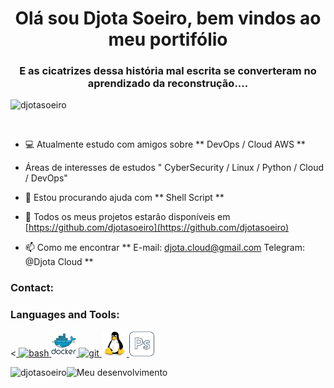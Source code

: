 <h1 align="center">Olá sou Djota Soeiro, bem vindos ao meu portifólio </h1>

<h3 align="center">E as cicatrizes dessa história mal escrita se converteram no aprendizado da reconstrução....</h3>

<p align="left"> <img src="https://komarev.com/ghpvc/?username=djotasoeiro&label=Profile%20views&color=0e75b6&style=flat" alt="djotasoeiro" /> </p>

<p align="left"> <a href="https://twitter.com/" target="blank"><img src="https://img.shields.io/twitter/follow/?logo=twitter&style=for-the-badge" alt="" /></a> </p>


- 💻 Atualmente estudo com amigos sobre ** DevOps / Cloud AWS **

- Áreas de interesses de estudos " CyberSecurity / Linux / Python / Cloud / DevOps"

- 🤝 Estou procurando ajuda com ** Shell Script **

- 👨‍ Todos os meus projetos estarão disponíveis em [https://github.com/djotasoeiro](https://github.com/djotasoeiro)

- 📫 Como me encontrar ** E-mail: djota.cloud@gmail.com Telegram: @Djota Cloud **



<h3 align="left">Contact:</h3>

<p align="left">

</p>
<h3 align="left">Languages and Tools:</h3>
<p align="left"> <<a href="https://www.gnu.org/software/bash/" target="_blank"> <img src="https://www.vectorlogo.zone/logos/gnu_bash/gnu_bash-icon.svg" alt="bash" width="40" height="40"/> </a> <a href="https://www.docker.com/" target="_blank"> <img src="https://raw.githubusercontent.com/devicons/devicon/master/icons/docker/docker-original-wordmark.svg" alt="docker" width="40" height="40"/> </a> <a href="https://git-scm.com/" target="_blank"> <img src="https://www.vectorlogo.zone/logos/git-scm/git-scm-icon.svg" alt="git" width="40" height="40"/> </a> <a href="https://www.linux.org/" target="_blank"> <img src="https://raw.githubusercontent.com/devicons/devicon/master/icons/linux/linux-original.svg" alt="linux" width="40" height="40"/> </a> <a href="https://www.photoshop.com/en" target="_blank"> <img src="https://raw.githubusercontent.com/devicons/devicon/master/icons/photoshop/photoshop-line.svg" alt="photoshop" width="40" height="40"/> </a> </p>

<p><img align="left" src="https://github-readme-stats.vercel.app/api/top-langs?username=djotasoeiro&show_icons=true&locale=en&layout=compact" alt="djotasoeiro" /></p>

<img title="Meu desenvolvimento" heigth="320" width="350" src="https://github-readme-stats.vercel.app/api?username=djotasoeiro&locale=pt-br&hide=issues&count_private=true&icon_color=871486&title_color=000000&bg_color=ffffff&show_icons=true)"/>